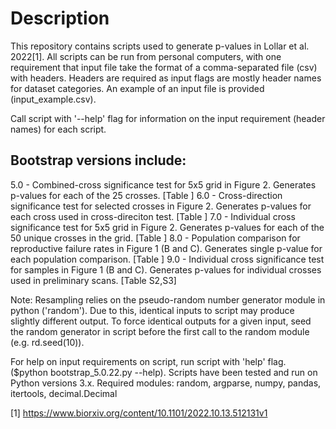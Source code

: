 # Description

This repository contains scripts used to generate p-values in Lollar et al. 2022[1]. All scripts can be run from personal computers, with one requirement that input file take the format of a comma-separated file (csv) with headers. Headers are required as input flags are mostly header names for dataset categories. An example of an input file is provided (input_example.csv).

Call script with '--help' flag for information on the input requirement (header names) for each script. 

## Bootstrap versions include:
5.0 - Combined-cross significance test for 5x5 grid in Figure 2. Generates p-values for each of the 25 crosses. [Table ]
6.0 - Cross-direction significance test for selected crosses in Figure 2. Generates p-values for each cross used in cross-direciton test. [Table ]
7.0 - Individual cross significance test for 5x5 grid in Figure 2. Generates p-values for each of the 50 unique crosses in the grid. [Table ]
8.0 - Population comparison for reproductive failure rates in Figure 1 (B and C). Generates single p-value for each population comparison. [Table ]
9.0 - Individual cross significance test for samples in Figure 1 (B and C). Generates p-values for individual crosses used in preliminary scans. [Table S2,S3] 

Note: Resampling relies on the pseudo-random number generator module in python ('random'). Due to this, identical inputs to script may produce slightly different output. To force identical outputs for a given input, seed the random generator in script before the first call to the random module (e.g. rd.seed(10)).

For help on input requirements on script, run script with 'help' flag. ($python bootstrap_5.0.22.py --help).
Scripts have been tested and run on Python versions 3.x.
Required modules: random, argparse, numpy, pandas, itertools, decimal.Decimal

[1] https://www.biorxiv.org/content/10.1101/2022.10.13.512131v1
